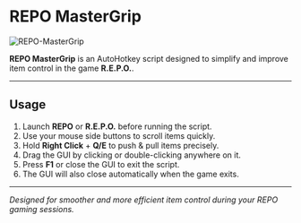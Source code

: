 # REPO MasterGrip
![REPO-MasterGrip](https://github.com/user-attachments/assets/ea439ca6-e5af-48b2-9227-3525f8352955)

**REPO MasterGrip** is an AutoHotkey script designed to simplify and improve item control in the game **R.E.P.O.**.


---

## Usage

1. Launch **REPO** or **R.E.P.O.** before running the script.  
2. Use your mouse side buttons to scroll items quickly.  
3. Hold **Right Click** + **Q/E** to push & pull items precisely.  
4. Drag the GUI by clicking or double-clicking anywhere on it.  
5. Press **F1** or close the GUI to exit the script.  
6. The GUI will also close automatically when the game exits.

---

*Designed for smoother and more efficient item control during your REPO gaming sessions.*
